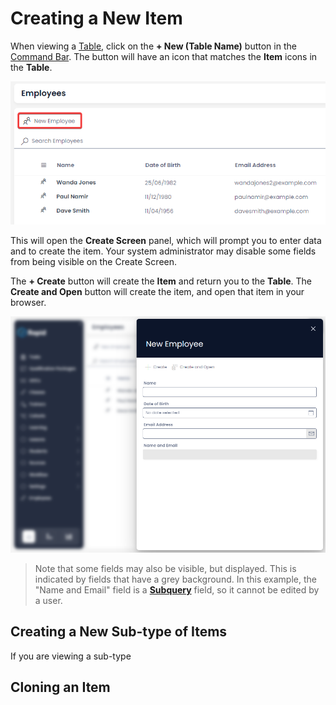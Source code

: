 # Creating a New Item

When viewing a [Table](</docs/Rapid/3-User Manual/2-Explorer/1-Tables/1-viewing-data-using-tables/1-viewing-data-using-tables.md>), click on the **+ New (Table Name)** button in the [Command Bar](</docs/Rapid/3-User Manual/glossary/glossary.md#command-bar>). The button will have an icon that matches the **Item** icons in the **Table**.

![A screenshot demonstrating the appearance of the "New X" item button. The button in this example has an icon of two stylised people, and the words "New Employee" as this example takes place inside the Employees table.](<Create Item.png>)

This will open the **Create Screen** panel, which will prompt you to enter data and to create the item. Your system administrator may disable some fields from being visible on the Create Screen.

The **+ Create** button will create the **Item** and return you to the **Table**. The **Create and Open** button will create the item, and open that item in your browser.

![A screenshot of the Create Screen Panel. The Rapid site will become blurred, and the side panel will open. At the top of the panel are the words "New Employee", as this example takes place on the "Employees" table. Underneath the title are two buttons: "+ Create" and "Create and Open". Below this are several fields for the user to enter data. In this example, these fields are "Name", "Date of Birth", "Email Address" and then a grey field titled "Name and Email".](<Create Screen.png>)

> Note that some fields may also be visible, but displayed. This is indicated by fields that have a grey background. In this example, the "Name and Email" field is a [**Subquery**](</docs/Rapid/3-User Manual/2-Explorer/2-Items/1-items-overview/1-items-overview.md#columns-and-fields>) field, so it cannot be edited by a user.

## Creating a New Sub-type of Items

If you are viewing a sub-type 


## Cloning an Item